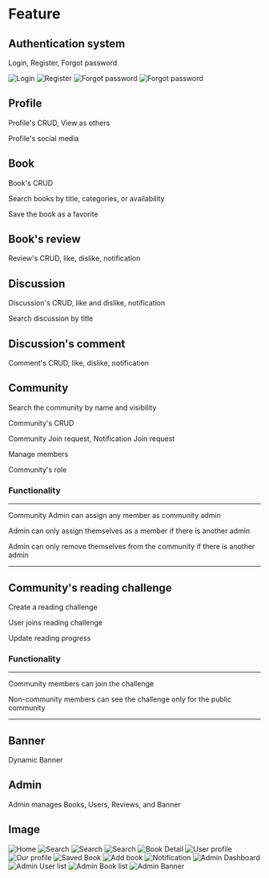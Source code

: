 # Feature

## Authentication system

Login, Register, Forgot password


![Login](./assets/Screenshot_1.png)
![Register](./assets/Screenshot_2.png)
![Forgot password](./assets/Screenshot_3.png)
![Forgot password](./assets/Screenshot_4.png)

## Profile

Profile's CRUD, View as others

Profile's social media

## Book

Book's CRUD

Search books by title, categories, or availability

Save the book as a favorite

## Book's review

Review's CRUD, like, dislike, notification

## Discussion

Discussion's CRUD, like and dislike, notification

Search discussion by title

## Discussion's comment

Comment's CRUD, like, dislike, notification

## Community

Search the community by name and visibility

Community's CRUD

Community Join request, Notification Join request

Manage members

Community's role

### Functionality
---

Community Admin can assign any member as community admin

Admin can only assign themselves as a member if there is another admin

Admin can only remove themselves from the community if there is another admin

---

## Community's reading challenge

Create a reading challenge

User joins reading challenge

Update reading progress


### Functionality
---
Community members can join the challenge

Non-community members can see the  challenge only for the public community

---

## Banner

Dynamic Banner

## Admin

Admin manages Books, Users, Reviews, and Banner

## Image

![Home](./assets/Screenshot_5.png)
![Search](./assets/Screenshot_6.png)
![Search](./assets/Screenshot_7.png)
![Search](./assets/Screenshot_8.png)
![Book Detail](./assets/Screenshot_9.png)
![User profile](./assets/Screenshot_10.png)
![Our profile](./assets/Screenshot_11.png)
![Saved Book](./assets/Screenshot_12.png)
![Add book](./assets/Screenshot_13.png)
![Notification](./assets/Screenshot_14.png)
![Admin Dashboard](./assets/Screenshot_15.png)
![Admin User list](./assets/Screenshot_16.png)
![Admin Book list](./assets/Screenshot_17.png)
![Admin Banner](./assets/Screenshot_18.png)
